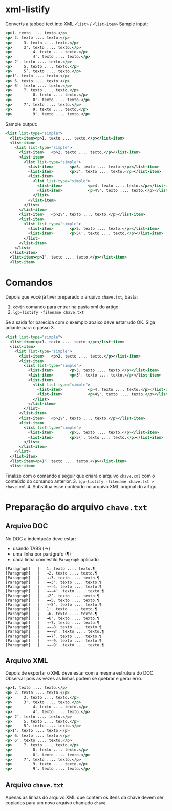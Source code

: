 # xml-listify
Converts a tabbed text into XML `<list>` / `<list-item>`
Sample input:

```xml
<p>1. texto .... texto.</p>
<p> 2. texto .... texto.</p>
<p>     3. texto .... texto.</p>
<p>     3'. texto .... texto.</p>
<p>         4. texto .... texto.</p>
<p>         4’. texto .... texto.</p>
<p> 2’. texto .... texto.</p>
<p>     5. texto .... texto.</p>
<p>     5’. texto .... texto.</p>
<p>1'. texto .... texto.</p>
<p> 6. texto .... texto.</p>
<p> 6'. texto .... texto.</p>
<p>     7. texto .... texto.</p>
<p>         8. texto .... texto.</p>
<p>         8'. texto .... texto.</p>
<p>     7’. texto .... texto.</p>
<p>         9. texto .... texto.</p>
<p>         9'. texto .... texto.</p>
```

Sample output:
```xml
<list list-type="simple">
  <list-item><p>1. texto .... texto.</p></list-item>
  <list-item>
    <list list-type="simple">
      <list-item>   <p>2. texto .... texto.</p></list-item>
      <list-item>
        <list list-type="simple">
          <list-item>       <p>3. texto .... texto.</p></list-item>
          <list-item>       <p>3'. texto .... texto.</p></list-item>
          <list-item>
            <list list-type="simple">
              <list-item>           <p>4. texto .... texto.</p></list-item>
              <list-item>           <p>4\'. texto .... texto.</p></list-item>
            </list>
          </list-item>
        </list>
      </list-item>
      <list-item>   <p>2\'. texto .... texto.</p></list-item>
      <list-item>
        <list list-type="simple">
          <list-item>       <p>5. texto .... texto.</p></list-item>
          <list-item>       <p>5\'. texto .... texto.</p></list-item>
        </list>
      </list-item>
    </list>
  </list-item>
  <list-item><p>1'. texto .... texto.</p></list-item>
  <list-item>
``` 

# Comandos
Depois que você já tiver preparado o arquivo `chave.txt`, basta:
 1. `cdwin` comando para entrar na pasta xml do artigo.
 2. `lgp-listify -filename chave.txt`

Se a saída for parecida com o exemplo abaixo deve estar udo OK. Siga adiante para o passo 3.
```xml
<list list-type="simple">
  <list-item><p>1. texto .... texto.</p></list-item>
  <list-item>
    <list list-type="simple">
      <list-item>   <p>2. texto .... texto.</p></list-item>
      <list-item>
        <list list-type="simple">
          <list-item>       <p>3. texto .... texto.</p></list-item>
          <list-item>       <p>3'. texto .... texto.</p></list-item>
          <list-item>
            <list list-type="simple">
              <list-item>           <p>4. texto .... texto.</p></list-item>
              <list-item>           <p>4\'. texto .... texto.</p></list-item>
            </list>
          </list-item>
        </list>
      </list-item>
      <list-item>   <p>2\'. texto .... texto.</p></list-item>
      <list-item>
        <list list-type="simple">
          <list-item>       <p>5. texto .... texto.</p></list-item>
          <list-item>       <p>5\'. texto .... texto.</p></list-item>
        </list>
      </list-item>
    </list>
  </list-item>
  <list-item><p>1'. texto .... texto.</p></list-item>
  <list-item>
``` 
Finalize com o comando a seguir que criará o arquivo `chave.xml` com o conteúdo do comando anterior.
3. `lgp-listify -filename chave.txt > chave.xml` 
4. Substitua esse conteúdo no arquivo XML original do artigo.

# Preparação do arquivo `chave.txt`
## Arquivo DOC
No DOC a indentação deve estar:
 - usando TABS (→)
 - uma linha por parágrafo (¶)
 - cada linha com estilo `Paragraph` aplicado
```
[Paragraph]   |   1. texto .... texto.¶
[Paragraph]   |   →2. texto .... texto.¶
[Paragraph]   |   →→3. texto .... texto.¶
[Paragraph]   |   →→3'. texto .... texto.¶
[Paragraph]   |   →→→4. texto .... texto.¶
[Paragraph]   |   →→→4’. texto .... texto.¶
[Paragraph]   |   →2’. texto .... texto.¶
[Paragraph]   |   →→5. texto .... texto.¶
[Paragraph]   |   →→5’. texto .... texto.¶
[Paragraph]   |   1'. texto .... texto.¶
[Paragraph]   |   →6. texto .... texto.¶
[Paragraph]   |   →6'. texto .... texto.¶
[Paragraph]   |   →→7. texto .... texto.¶
[Paragraph]   |   →→→8. texto .... texto.¶
[Paragraph]   |   →→→8'. texto .... texto.¶
[Paragraph]   |   →→7’. texto .... texto.¶
[Paragraph]   |   →→→9. texto .... texto.¶
[Paragraph]   |   →→→9'. texto .... texto.¶
```

## Arquivo XML
Depois de exportar o XML deve estar com a mesma estrutura do DOC. Observar pois as vezes as linhas podem se quebrar e gerar erro. 

```xml
<p>1. texto .... texto.</p>
<p> 2. texto .... texto.</p>
<p>     3. texto .... texto.</p>
<p>     3'. texto .... texto.</p>
<p>         4. texto .... texto.</p>
<p>         4’. texto .... texto.</p>
<p> 2’. texto .... texto.</p>
<p>     5. texto .... texto.</p>
<p>     5’. texto .... texto.</p>
<p>1'. texto .... texto.</p>
<p> 6. texto .... texto.</p>
<p> 6'. texto .... texto.</p>
<p>     7. texto .... texto.</p>
<p>         8. texto .... texto.</p>
<p>         8'. texto .... texto.</p>
<p>     7’. texto .... texto.</p>
<p>         9. texto .... texto.</p>
<p>         9'. texto .... texto.</p>
```

## Arquivo `chave.txt`
Apenas as linhas do arquivo XML que contém os itens da chave devem ser copiados para um novo arquivo chamado `chave`.





